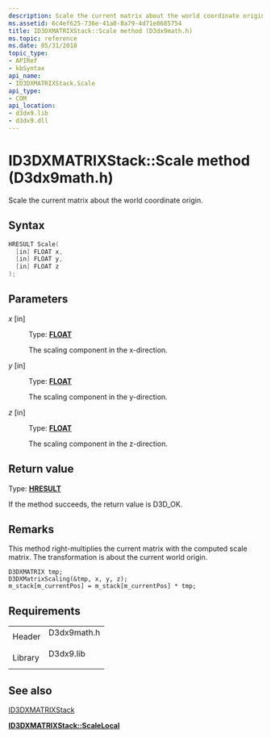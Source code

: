 ```yaml
---
description: Scale the current matrix about the world coordinate origin.
ms.assetid: 6c4ef625-736e-41a0-8a79-4d71e8685754
title: ID3DXMATRIXStack::Scale method (D3dx9math.h)
ms.topic: reference
ms.date: 05/31/2018
topic_type: 
- APIRef
- kbSyntax
api_name: 
- ID3DXMATRIXStack.Scale
api_type: 
- COM
api_location: 
- d3dx9.lib
- d3dx9.dll
---
```


# ID3DXMATRIXStack::Scale method (D3dx9math.h)

Scale the current matrix about the world coordinate origin.

## Syntax


```C++
HRESULT Scale(
  [in] FLOAT x,
  [in] FLOAT y,
  [in] FLOAT z
);
```



## Parameters

<dl> <dt>

*x* \[in\]
</dt> <dd>

Type: **[**FLOAT**](../winprog/windows-data-types.md)**

The scaling component in the x-direction.

</dd> <dt>

*y* \[in\]
</dt> <dd>

Type: **[**FLOAT**](../winprog/windows-data-types.md)**

The scaling component in the y-direction.

</dd> <dt>

*z* \[in\]
</dt> <dd>

Type: **[**FLOAT**](../winprog/windows-data-types.md)**

The scaling component in the z-direction.

</dd> </dl>

## Return value

Type: **[**HRESULT**](https://msdn.microsoft.com/library/Bb401631(v=MSDN.10).aspx)**

If the method succeeds, the return value is D3D\_OK.

## Remarks

This method right-multiplies the current matrix with the computed scale matrix. The transformation is about the current world origin.


```
D3DXMATRIX tmp;
D3DXMatrixScaling(&tmp, x, y, z);
m_stack[m_currentPos] = m_stack[m_currentPos] * tmp;
```



## Requirements



|                    |                                                                                        |
|--------------------|----------------------------------------------------------------------------------------|
| Header<br/>  | <dl> <dt>D3dx9math.h</dt> </dl> |
| Library<br/> | <dl> <dt>D3dx9.lib</dt> </dl>   |



## See also

<dl> <dt>

[ID3DXMATRIXStack](id3dxmatrixstack.md)
</dt> <dt>

[**ID3DXMATRIXStack::ScaleLocal**](id3dxmatrixstack--scalelocal.md)
</dt> </dl>

 

 
